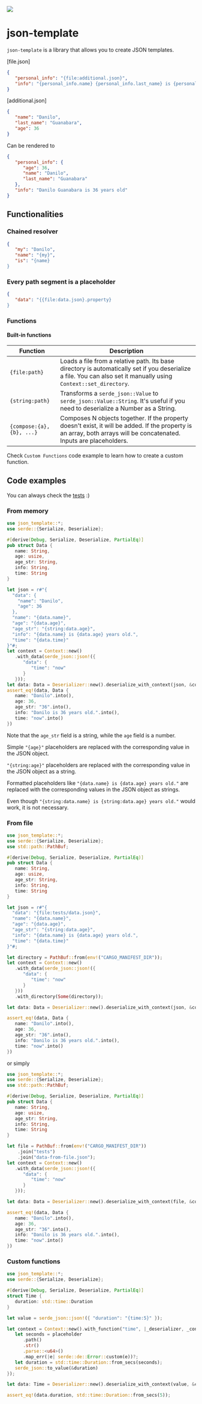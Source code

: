 [![](https://dcbadge.vercel.app/api/server/rzaesS82MT)](https://discord.gg/rzaesS82MT)

# json-template

`json-template` is a library that allows you to create JSON templates.

[file.json]
```json
{
   "personal_info": "{file:additional.json}",
   "info": "{personal_info.name} {personal_info.last_name} is {personal_info.age} years old"
}
```

[additional.json]
```json
{
   "name": "Danilo",
   "last_name": "Guanabara",
   "age": 36
}
```

Can be rendered to
```json
{
   "personal_info": {
      "age": 36,
      "name": "Danilo",
      "last_name": "Guanabara"
   },
   "info": "Danilo Guanabara is 36 years old"
}
```

## Functionalities

### Chained resolver
```json
{
   "my": "Danilo",
   "name": "{my}",
   "is": "{name}
}
```

### Every path segment is a placeholder
```json
{
   "data": "{{file:data.json}.property}
}
```

### Functions

#### Built-in functions

| Function | Description |
|----------|-------------|
| `{file:path}`|Loads a file from a relative path. Its base directory is automatically set if you deserialize a file. You can also set it manually using `Context::set_directory`.|
| `{string:path}`| Transforms a `serde_json::Value` to `serde_json::Value::String`. It's useful if you need to deserialize a Number as a String.
| `{compose:{a}, {b}, ...}` | Composes N objects together. If the property doesn't exist, it will be added. If the property is an array, both arrays will be concatenated. Inputs are placeholders. |

Check `Custom Functions` code example to learn how to create a custom function.

## Code examples

You can always check the [tests](https://github.com/sensorial-systems/json-template/tree/main/tests) :)

### From memory

```rust
use json_template::*;
use serde::{Serialize, Deserialize};

#[derive(Debug, Serialize, Deserialize, PartialEq)]
pub struct Data {
   name: String,
   age: usize,
   age_str: String,
   info: String,
   time: String
}

let json = r#"{
  "data": {
    "name": "Danilo",
    "age": 36
  },
  "name": "{data.name}",
  "age": "{data.age}",
  "age_str": "{string:data.age}",
  "info": "{data.name} is {data.age} years old.",
  "time": "{data.time}"
}"#;
let context = Context::new()
   .with_data(serde_json::json!({
      "data": {
         "time": "now"
      }
   }));
let data: Data = Deserializer::new().deserialize_with_context(json, &context).unwrap();
assert_eq!(data, Data {
   name: "Danilo".into(),
   age: 36,
   age_str: "36".into(),
   info: "Danilo is 36 years old.".into(),
   time: "now".into()
})
```

Note that the `age_str` field is a string, while the `age` field is a number.

Simple `"{age}"` placeholders are replaced with the corresponding value in the JSON object.

`"{string:age}"` placeholders are replaced with the corresponding value in the JSON object as a string.

Formatted placeholders like `"{data.name} is {data.age} years old."` are replaced with the corresponding values in the JSON object as strings.

Even though `"{string:data.name} is {string:data.age} years old."` would work, it is not necessary.

### From file

```rust
use json_template::*;
use serde::{Serialize, Deserialize};
use std::path::PathBuf;

#[derive(Debug, Serialize, Deserialize, PartialEq)]
pub struct Data {
   name: String,
   age: usize,
   age_str: String,
   info: String,
   time: String
}

let json = r#"{
  "data": "{file:tests/data.json}",
  "name": "{data.name}",
  "age": "{data.age}",
  "age_str": "{string:data.age}",
  "info": "{data.name} is {data.age} years old.",
  "time": "{data.time}"
}"#;

let directory = PathBuf::from(env!("CARGO_MANIFEST_DIR"));
let context = Context::new()
   .with_data(serde_json::json!({
      "data": {
         "time": "now"
      }
   }))
   .with_directory(Some(directory));

let data: Data = Deserializer::new().deserialize_with_context(json, &context).unwrap();

assert_eq!(data, Data {
   name: "Danilo".into(),
   age: 36,
   age_str: "36".into(),
   info: "Danilo is 36 years old.".into(),
   time: "now".into()
})
```

or simply

```rust
use json_template::*;
use serde::{Serialize, Deserialize};
use std::path::PathBuf;

#[derive(Debug, Serialize, Deserialize, PartialEq)]
pub struct Data {
   name: String,
   age: usize,
   age_str: String,
   info: String,
   time: String
}

let file = PathBuf::from(env!("CARGO_MANIFEST_DIR"))
    .join("tests")
    .join("data-from-file.json");
let context = Context::new()
   .with_data(serde_json::json!({
      "data": {
         "time": "now"
      }
   }));

let data: Data = Deserializer::new().deserialize_with_context(file, &context).unwrap();

assert_eq!(data, Data {
   name: "Danilo".into(),
   age: 36,
   age_str: "36".into(),
   info: "Danilo is 36 years old.".into(),
   time: "now".into()
})
```

### Custom functions

```rust
use json_template::*;
use serde::{Serialize, Deserialize};

#[derive(Debug, Serialize, Deserialize, PartialEq)]
struct Time {
   duration: std::time::Duration
}

let value = serde_json::json!({ "duration": "{time:5}" });

let context = Context::new().with_function("time", |_deserializer, _context, placeholder| {
   let seconds = placeholder
      .path()
      .str()
      .parse::<u64>()
      .map_err(|e| serde::de::Error::custom(e))?;
   let duration = std::time::Duration::from_secs(seconds);
   serde_json::to_value(&duration)
});

let data: Time = Deserializer::new().deserialize_with_context(value, &context).expect("Failed to deserialize");

assert_eq!(data.duration, std::time::Duration::from_secs(5));
```